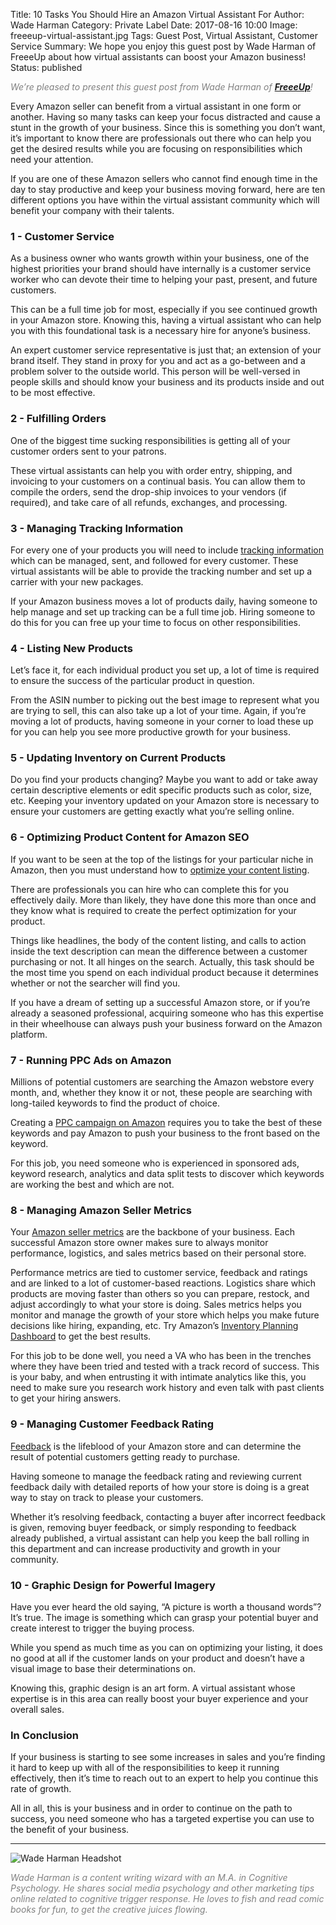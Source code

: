 Title: 10 Tasks You Should Hire an Amazon Virtual Assistant For
Author: Wade Harman
Category: Private Label
Date: 2017-08-16 10:00
Image: freeeup-virtual-assistant.jpg
Tags: Guest Post, Virtual Assistant, Customer Service
Summary: We hope you enjoy this guest post by Wade Harman of FreeeUp about how virtual assistants can boost your Amazon business!
Status: published


<font color="gray">*We’re pleased to present this guest post from Wade Harman of [**FreeeUp**](https://freeeup.com/)!*</font> 

Every Amazon seller can benefit from a virtual assistant in one form or another. Having so many tasks can keep your focus distracted and cause a stunt in the growth of your business. Since this is something you don’t want, it’s important to know there are professionals out there who can help you get the desired results while you are focusing on responsibilities which need your attention.

If you are one of these Amazon sellers who cannot find enough time in the day to stay productive and keep your business moving forward, here are ten different options you have within the virtual assistant community which will benefit your company with their talents.

### 1 - Customer Service

As a business owner who wants growth within your business, one of the highest priorities your brand should have internally is a customer service worker who can devote their time to helping your past, present, and future customers. 

This can be a full time job for most, especially if you see continued growth in your Amazon store. Knowing this, having a virtual assistant who can help you with this foundational task is a necessary hire for anyone’s business.

An expert customer service representative is just that; an extension of your brand itself. They stand in proxy for you and act as a go-between and a problem solver to the outside world. This person will be well-versed in people skills and should know your business and its products inside and out to be most effective.

### 2 - Fulfilling Orders

One of the biggest time sucking responsibilities is getting all of your customer orders sent to your patrons. 

These virtual assistants can help you with order entry, shipping, and invoicing to your customers on a continual basis. You can allow them to compile the orders, send the drop-ship invoices to your vendors (if required), and take care of all refunds, exchanges, and processing.

### 3 - Managing Tracking Information

For every one of your products you will need to include [tracking information](https://www.amazon.com/gp/help/customer/display.html?nodeId=200365270) which can be managed, sent, and followed for every customer. These virtual assistants will be able to provide the tracking number and set up a carrier with your new packages. 

If your Amazon business moves a lot of products daily, having someone to help manage and set up tracking can be a full time job. Hiring someone to do this for you can free up your time to focus on other responsibilities.

### 4 - Listing New Products

Let’s face it, for each individual product you set up, a lot of time is required to ensure the success of the particular product in question. 

From the ASIN number to picking out the best image to represent what you are trying to sell, this can also take up a lot of your time. Again, if you’re moving a lot of products, having someone in your corner to load these up for you can help you see more productive growth for your business.

### 5 - Updating Inventory on Current Products

Do you find your products changing? Maybe you want to add or take away certain descriptive elements or edit specific products such as color, size, etc. Keeping your inventory updated on your Amazon store is necessary to ensure your customers are getting exactly what you’re selling online.

### 6 - Optimizing Product Content for Amazon SEO

If you want to be seen at the top of the listings for your particular niche in Amazon, then you must understand how to [optimize your content listing](https://www.highervisibility.com/blog/how-to-optimize-your-amazon-product-listings-2015-edition/). 

There are professionals you can hire who can complete this for you effectively daily. More than likely, they have done this more than once and they know what is required to create the perfect optimization for your product.

Things like headlines, the body of the content listing, and calls to action inside the text description can mean the difference between a customer purchasing or not. It all hinges on the search. Actually, this task should be the most time you spend on each individual product because it determines whether or not the searcher will find you. 

If you have a dream of setting up a successful Amazon store, or if you’re already a seasoned professional, acquiring someone who has this expertise in their wheelhouse can always push your business forward on the Amazon platform.

### 7 - Running PPC Ads on Amazon

Millions of potential customers are searching the Amazon webstore every month, and, whether they know it or not, these people are searching with long-tailed keywords to find the product of choice.

Creating a [PPC campaign on Amazon](https://freeeup.com/better-freelancer-leverage-amazon-facebook-ppc/) requires you to take the best of these keywords and pay Amazon to push your business to the front based on the keyword.

For this job, you need someone who is experienced in sponsored ads, keyword research, analytics and data split tests to discover which keywords are working the best and which are not.

### 8 - Managing Amazon Seller Metrics

Your [Amazon seller metrics](https://www.amazon.com/gp/help/customer/display.html/?nodeId=12880481) are the backbone of your business. Each successful Amazon store owner makes sure to always monitor performance, logistics, and sales metrics based on their personal store.

Performance metrics are tied to customer service, feedback and ratings and are linked to a lot of customer-based reactions. Logistics share which products are moving faster than others so you can prepare, restock, and adjust accordingly to what your store is doing. Sales metrics helps you monitor and manage the growth of your store which helps you make future decisions like hiring, expanding, etc. Try Amazon’s [Inventory Planning Dashboard](https://trustfile.avalara.com/blog/drive-higher-fba-sales-with-the-inventory-planning-dashboard/) to get the best results.

For this job to be done well, you need a VA who has been in the trenches where they have been tried and tested with a track record of success. This is your baby, and when entrusting it with intimate analytics like this, you need to make sure you research work history and even talk with past clients to get your hiring answers.

### 9 - Managing Customer Feedback Rating

[Feedback](https://www.amazon.com/gp/help/customer/display.html?nodeId=200278890) is the lifeblood of your Amazon store and can determine the result of potential customers getting ready to purchase. 

Having someone to manage the feedback rating and reviewing current feedback daily with detailed reports of how your store is doing is a great way to stay on track to please your customers. 

Whether it’s resolving feedback, contacting a buyer after incorrect feedback is given, removing buyer feedback, or simply responding to feedback already published, a virtual assistant can help you keep the ball rolling in this department and can increase productivity and growth in your community.

### 10 - Graphic Design for Powerful Imagery

Have you ever heard the old saying, “A picture is worth a thousand words”? It’s true. The image is something which can grasp your potential buyer and create interest to trigger the buying process. 

While you spend as much time as you can on optimizing your listing, it does no good at all if the customer lands on your product and doesn’t have a visual image to base their determinations on.

Knowing this, graphic design is an art form. A virtual assistant whose expertise is in this area can really boost your buyer experience and your overall sales.

### In Conclusion

If your business is starting to see some increases in sales and you’re finding it hard to keep up with all of the responsibilities to keep it running effectively, then it’s time to reach out to an expert to help you continue this rate of growth.

All in all, this is your business and in order to continue on the path to success, you need someone who has a targeted expertise you can use to the benefit of your business.

---

![Wade Harman Headshot](/images/blog/2017/08/wade-harman-headshot.jpg)

<font color="gray">*Wade Harman is a content writing wizard with an M.A. in Cognitive Psychology. He shares social media psychology and other marketing tips online related to cognitive trigger response. He loves to fish and read comic books for fun, to get the creative juices flowing.*</font>

